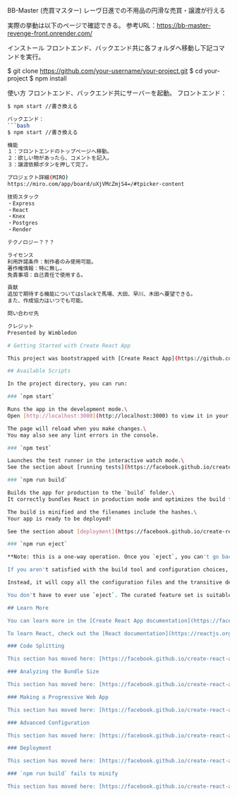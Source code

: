 BB-Master (売買マスター)
レーヴ日進での不用品の円滑な売買・譲渡が行える

実際の挙動は以下のページで確認できる。
参考URL：https://bb-master-revenge-front.onrender.com/

インストール
フロントエンド、バックエンド共に各フォルダへ移動し下記コマンドを実行。

$ git clone https://github.com/your-username/your-project.git
$ cd your-project
$ npm install

使い方
フロントエンド、バックエンド共にサーバーを起動。
フロントエンド：　
```bash
$ npm start //書き換える

バックエンド：　
```bash
$ npm start //書き換える

機能
１：フロントエンドのトップページへ移動。
２：欲しい物があったら、コメントを記入。
３：譲渡依頼ボタンを押して完了。

プロジェクト詳細(MIRO)
https://miro.com/app/board/uXjVMcZmjS4=/#tpicker-content

技術スタック
・Express
・React
・Knex
・Postgres
・Render

テクノロジー？？？

ライセンス
利用許諾条件：制作者のみ使用可能。
著作権情報：特に無し。
免責事項：自己責任で使用する。

貢献
追加で期待する機能についてはslackで馬場、大田、早川、木田へ要望できる。
また、作成協力はいつでも可能。

問い合わせ先

クレジット
Presented by Wimbledon

# Getting Started with Create React App

This project was bootstrapped with [Create React App](https://github.com/facebook/create-react-app).

## Available Scripts

In the project directory, you can run:

### `npm start`

Runs the app in the development mode.\
Open [http://localhost:3000](http://localhost:3000) to view it in your browser.

The page will reload when you make changes.\
You may also see any lint errors in the console.

### `npm test`

Launches the test runner in the interactive watch mode.\
See the section about [running tests](https://facebook.github.io/create-react-app/docs/running-tests) for more information.

### `npm run build`

Builds the app for production to the `build` folder.\
It correctly bundles React in production mode and optimizes the build for the best performance.

The build is minified and the filenames include the hashes.\
Your app is ready to be deployed!

See the section about [deployment](https://facebook.github.io/create-react-app/docs/deployment) for more information.

### `npm run eject`

**Note: this is a one-way operation. Once you `eject`, you can't go back!**

If you aren't satisfied with the build tool and configuration choices, you can `eject` at any time. This command will remove the single build dependency from your project.

Instead, it will copy all the configuration files and the transitive dependencies (webpack, Babel, ESLint, etc) right into your project so you have full control over them. All of the commands except `eject` will still work, but they will point to the copied scripts so you can tweak them. At this point you're on your own.

You don't have to ever use `eject`. The curated feature set is suitable for small and middle deployments, and you shouldn't feel obligated to use this feature. However we understand that this tool wouldn't be useful if you couldn't customize it when you are ready for it.

## Learn More

You can learn more in the [Create React App documentation](https://facebook.github.io/create-react-app/docs/getting-started).

To learn React, check out the [React documentation](https://reactjs.org/).

### Code Splitting

This section has moved here: [https://facebook.github.io/create-react-app/docs/code-splitting](https://facebook.github.io/create-react-app/docs/code-splitting)

### Analyzing the Bundle Size

This section has moved here: [https://facebook.github.io/create-react-app/docs/analyzing-the-bundle-size](https://facebook.github.io/create-react-app/docs/analyzing-the-bundle-size)

### Making a Progressive Web App

This section has moved here: [https://facebook.github.io/create-react-app/docs/making-a-progressive-web-app](https://facebook.github.io/create-react-app/docs/making-a-progressive-web-app)

### Advanced Configuration

This section has moved here: [https://facebook.github.io/create-react-app/docs/advanced-configuration](https://facebook.github.io/create-react-app/docs/advanced-configuration)

### Deployment

This section has moved here: [https://facebook.github.io/create-react-app/docs/deployment](https://facebook.github.io/create-react-app/docs/deployment)

### `npm run build` fails to minify

This section has moved here: [https://facebook.github.io/create-react-app/docs/troubleshooting#npm-run-build-fails-to-minify](https://facebook.github.io/create-react-app/docs/troubleshooting#npm-run-build-fails-to-minify)

